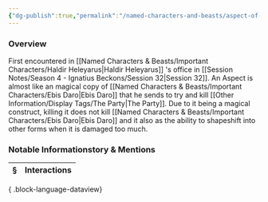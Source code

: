 ```yaml
---
{"dg-publish":true,"permalink":"/named-characters-and-beasts/aspect-of-ebis-daro/","tags":["NPC"],"updated":"2025-06-10T19:04:24.518+01:00"}
---
```



### Overview
First encountered in [[Named Characters & Beasts/Important Characters/Haldir Heleyarus\|Haldir Heleyarus]] 's office in [[Session Notes/Season 4 - Ignatius Beckons/Session 32\|Session 32]]. An Aspect is almost like an magical copy of [[Named Characters & Beasts/Important Characters/Ebis Daro\|Ebis Daro]] that he sends to try and kill [[Other Information/Display Tags/The Party\|The Party]]. Due to it being a magical construct, killing it does not kill [[Named Characters & Beasts/Important Characters/Ebis Daro\|Ebis Daro]] and it also as the ability to shapeshift into other forms when it is damaged too much. 

### Notable Informationstory & Mentions
| § | Interactions |
| - | ------------ |

{ .block-language-dataview}
